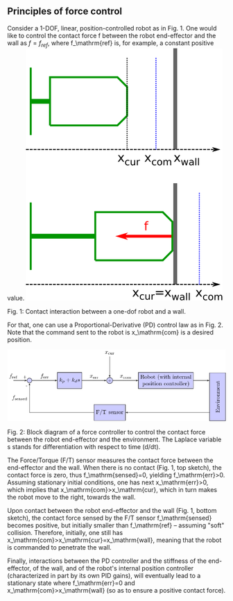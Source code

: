 ## Principles of force control
Consider a 1-DOF, linear, position-controlled robot as in Fig. 1. One would like to control the contact force f between the robot end-effector and the wall as ${f}={f}_{ref}$, where f_\mathrm{ref} is, for example, a constant positive value.
![one_dof](../assets/one_dof.png)
 
 
Fig. 1: Contact interaction between a one-dof robot and a wall.

For that, one can use a Proportional-Derivative (PD) control law as in Fig. 2. Note that the command sent to the robot is x_\mathrm{com} is a desired position.

![controller](../assets/controller.png)


Fig. 2: Block diagram of a force controller to control the contact force between the robot end-effector and the environment. The Laplace variable s stands for differentiation with respect to time (d/dt).

The Force/Torque (F/T) sensor measures the contact force between the end-effector and the wall. When there is no contact (Fig. 1, top sketch), the contact force is zero, thus f_\mathrm{sensed}=0, yielding f_\mathrm{err}>0. Assuming stationary initial conditions, one has next x_\mathrm{err}>0, which implies that x_\mathrm{com}>x_\mathrm{cur}, which in turn makes the robot move to the right, towards the wall.

Upon contact between the robot end-effector and the wall (Fig. 1, bottom sketch), the contact force sensed by the F/T sensor f_\mathrm{sensed} becomes positive, but initially smaller than f_\mathrm{ref} – assuming "soft" collision. Therefore, initially, one still has x_\mathrm{com}>x_\mathrm{cur}=x_\mathrm{wall}, meaning that the robot is commanded to penetrate the wall.

Finally, interactions between the PD controller and the stiffness of the end-effector, of the wall, and of the robot's internal position controller (characterized in part by its own PID gains), will eventually lead to a stationary state where f_\mathrm{err}=0 and x_\mathrm{com}>x_\mathrm{wall} (so as to ensure a positive contact force).
